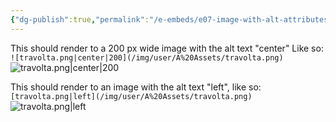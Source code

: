 ```yaml
---
{"dg-publish":true,"permalink":"/e-embeds/e07-image-with-alt-attributes/","created":"2024-05-07T10:12:25.000-05:00","updated":"2024-05-07T10:12:25.000-05:00"}
---
```


This should render to a 200 px wide image with the alt text "center"
Like so: `![travolta.png|center|200](/img/user/A%20Assets/travolta.png)`
![travolta.png|center|200](/img/user/A%20Assets/travolta.png)


This should render to an image with the alt text "left", like so:
`[travolta.png|left](/img/user/A%20Assets/travolta.png)`
![travolta.png|left](/img/user/A%20Assets/travolta.png)
